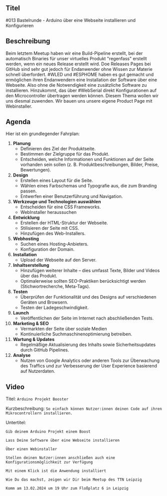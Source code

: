 ## Titel

#013 Bastelrunde - Arduino über eine Webseite installieren und Konfigurieren

## Beschreibung

Beim letztem Meetup haben wir eine Build-Pipeline erstellt, bei der automatisch Binaries für unser virtuelles Produkt "regenfass" erstellt werden, wenn ein neues Release erstellt wird. Doe Releases Pages bei GitHub sind sehr gut jedoch für Endanwender ohne Wissen zur Materie schnell überfordert. #WLED und #ESPHOME haben es gut gemacht und ermöglichen ihren Endanwendern eine Installation der Software über eine Webseite.  Also ohne die Notwendigkeit eine zusätzliche Software zu installieren. Hinzukommt, das über #WebSerial direkt Konfigurationen auf den Microcontroller übertragen werden können. Diesem Thema wollen wir uns diesmal zuwenden.
Wir bauen uns unsere eigene Product Page mit Webinstaller.

## Agenda

Hier ist ein grundlegender Fahrplan:

1. **Planung**
   - Definieren des Ziel der Produktseite.
   - Bestimmen der Zielgruppe für das Produkt.
   - Entscheiden, welche Informationen und Funktionen auf der Seite vorhanden sein sollen (z. B. Produktbeschreibungen, Bilder, Preise, Bewertungen).
2. **Design**
   - Erstellen eines Layout für die Seite.
   - Wählen eines Farbschemas und Typografie aus, die zum Branding passen.
   - Entwerfen einer Benutzerführung und Navigation.
3. **Werkzeuge und Technologien auswählen**
   - Entscheiden für eine CSS Frameworks.
   - WebInstaller heraussuchen
4. **Entwicklung**
   - Erstellen der HTML-Struktur der Webseite.
   - Stilisieren der Seite mit CSS.
   - Hinzufügen des Web-Installers.
5. **Webhosting**
   - Suchen eines Hosting-Anbieters.
   - Konfiguration der Domain.
6. **Installation**
    - Upload der Webseite auf den Server.
7. **Inhaltserstellung**
    - Hinzufügen weiterer Inhalte – dies umfasst Texte, Bilder und Videos über das Produkt.
    - Optimalerweise sollten SEO-Praktiken berücksichtigt werden (Stichwortrecherche, Meta-Tags).
8. **Testen**
    - Überprüfen der Funktionalität und des Designs auf verschiedenen Geräten und Browsern.
    - Testen der Ladegeschwindigkeit.
9. **Launch**
    - Veröffentlichen der Seite im Internet nach abschließenden Tests.
10. **Marketing & SEO**
     - Vermarkten der Seite über soziale Medien
     - Kontinuierliche Suchmaschinenoptimierung betreiben.
11. **Wartung & Updates**
     - Regelmäßige Aktualisierung des Inhalts sowie Sicherheitsupdates durch GitHub Pipelines.
12. **Analyse**
     - Nutzen von Google Analytics oder anderen Tools zur Überwachung des Traffics und zur Verbesserung der User Experience basierend auf Nutzerdaten.

## Video

Titel:
`Arduino Projekt Booster`

Kurzbeschreibung: 
`So einfach können Nutzer:innen deinen Code auf ihren Mikrocontrollern installieren.`

Untertitel:
```
Gib deinem Arduino Projekt einem Boost

Lass Deine Software über eine Webseite installieren

Über einen Webinstaller

Stellen deinen Nutzer:innen anschließen auch eine Konfigurationsmöglichkeit zur Verfügung 

Mit einem Klick ist die Anwendung installiert

Wie Du das machst, zeigen wir Dir beim Meetup des TTN Leipzig 

Komm am 13.02.2024 um 19 Uhr zum Floßplatz 6 in Leipzig
```


